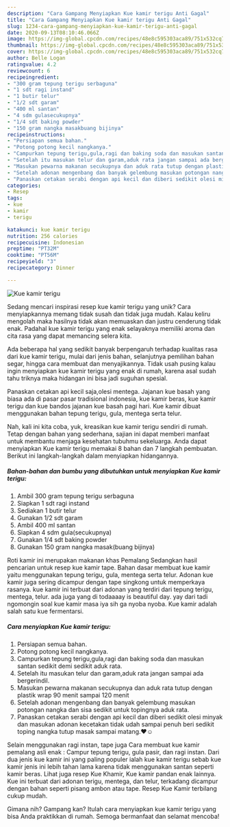 ```yaml
---
description: "Cara Gampang Menyiapkan Kue kamir terigu Anti Gagal"
title: "Cara Gampang Menyiapkan Kue kamir terigu Anti Gagal"
slug: 1234-cara-gampang-menyiapkan-kue-kamir-terigu-anti-gagal
date: 2020-09-13T08:10:46.066Z
image: https://img-global.cpcdn.com/recipes/48e8c595303aca89/751x532cq70/kue-kamir-terigu-foto-resep-utama.jpg
thumbnail: https://img-global.cpcdn.com/recipes/48e8c595303aca89/751x532cq70/kue-kamir-terigu-foto-resep-utama.jpg
cover: https://img-global.cpcdn.com/recipes/48e8c595303aca89/751x532cq70/kue-kamir-terigu-foto-resep-utama.jpg
author: Belle Logan
ratingvalue: 4.2
reviewcount: 6
recipeingredient:
- "300 gram tepung terigu serbaguna"
- "1 sdt ragi instand"
- "1 butir telur"
- "1/2 sdt garam"
- "400 ml santan"
- "4 sdm gulasecukupnya"
- "1/4 sdt baking powder"
- "150 gram nangka masakbuang bijinya"
recipeinstructions:
- "Persiapan semua bahan."
- "Potong potong kecil nangkanya."
- "Campurkan tepung terigu,gula,ragi dan baking soda dan masukan santan sedikit demi sedikit aduk rata."
- "Setelah itu masukan telur dan garam,aduk rata jangan sampai ada bergerindil."
- "Masukan pewarna makanan secukupnya dan aduk rata tutup dengan plastik wrap 90 menit sampai 120 menit"
- "Setelah adonan mengenbang dan banyak gelembung masukan potongan nangka dan sisa sedikit untuk topingnya aduk rata."
- "Panaskan cetakan serabi dengan api kecil dan diberi sedikit olesi minyak dan masukan adonan kecetakan tidak udah sampai penuh beri sedikit toping nangka tutup masak sampai matang.❤☺️"
categories:
- Resep
tags:
- kue
- kamir
- terigu

katakunci: kue kamir terigu 
nutrition: 256 calories
recipecuisine: Indonesian
preptime: "PT32M"
cooktime: "PT56M"
recipeyield: "3"
recipecategory: Dinner

---
```



![Kue kamir terigu](https://img-global.cpcdn.com/recipes/48e8c595303aca89/751x532cq70/kue-kamir-terigu-foto-resep-utama.jpg)

Sedang mencari inspirasi resep kue kamir terigu yang unik? Cara menyiapkannya memang tidak susah dan tidak juga mudah. Kalau keliru mengolah maka hasilnya tidak akan memuaskan dan justru cenderung tidak enak. Padahal kue kamir terigu yang enak selayaknya memiliki aroma dan cita rasa yang dapat memancing selera kita.

Ada beberapa hal yang sedikit banyak berpengaruh terhadap kualitas rasa dari kue kamir terigu, mulai dari jenis bahan, selanjutnya pemilihan bahan segar, hingga cara membuat dan menyajikannya. Tidak usah pusing kalau ingin menyiapkan kue kamir terigu yang enak di rumah, karena asal sudah tahu triknya maka hidangan ini bisa jadi suguhan spesial.

Panaskan cetakan api kecil saja,olesi mentega. Jajanan kue basah yang biasa ada di pasar pasar tradisional indonesia, kue kamir beras, kue kamir terigu dan kue bandos jajanan kue basah pagi hari. Kue kamir dibuat menggunakan bahan tepung terigu, gula, mentega serta telur.


Nah, kali ini kita coba, yuk, kreasikan kue kamir terigu sendiri di rumah. Tetap dengan bahan yang sederhana, sajian ini dapat memberi manfaat untuk membantu menjaga kesehatan tubuhmu sekeluarga. Anda dapat menyiapkan Kue kamir terigu memakai 8 bahan dan 7 langkah pembuatan. Berikut ini langkah-langkah dalam menyiapkan hidangannya.

<!--inarticleads1-->

##### Bahan-bahan dan bumbu yang dibutuhkan untuk menyiapkan Kue kamir terigu:

1. Ambil 300 gram tepung terigu serbaguna
1. Siapkan 1 sdt ragi instand
1. Sediakan 1 butir telur
1. Gunakan 1/2 sdt garam
1. Ambil 400 ml santan
1. Siapkan 4 sdm gula(secukupnya)
1. Gunakan 1/4 sdt baking powder
1. Gunakan 150 gram nangka masak(buang bijinya)


Roti kamir ini merupakan makanan khas Pemalang Sedangkan hasil pencarian untuk resep kue kamir tape. Bahan dasar membuat kue kamir yaitu menggunakan tepung terigu, gula, mentega serta telur. Adonan kue kamir juga sering dicampur dengan tape singkong untuk memperkaya rasanya. kue kamir ini terbuat dari adonan yang terdiri dari tepung terigu, mentega, telur. ada juga yang di todaaaay is beautiful day. yay dari tadi ngomongin soal kue kamir masa iya sih ga nyoba nyoba. Kue kamir adalah salah satu kue fermentarsi. 

<!--inarticleads2-->

##### Cara menyiapkan Kue kamir terigu:

1. Persiapan semua bahan.
1. Potong potong kecil nangkanya.
1. Campurkan tepung terigu,gula,ragi dan baking soda dan masukan santan sedikit demi sedikit aduk rata.
1. Setelah itu masukan telur dan garam,aduk rata jangan sampai ada bergerindil.
1. Masukan pewarna makanan secukupnya dan aduk rata tutup dengan plastik wrap 90 menit sampai 120 menit
1. Setelah adonan mengenbang dan banyak gelembung masukan potongan nangka dan sisa sedikit untuk topingnya aduk rata.
1. Panaskan cetakan serabi dengan api kecil dan diberi sedikit olesi minyak dan masukan adonan kecetakan tidak udah sampai penuh beri sedikit toping nangka tutup masak sampai matang.❤☺️


Selain menggunakan ragi instan, tape juga Cara membuat kue kamir pemalang asli enak : Campur tepung terigu, gula pasir, dan ragi instan. Dari dua jenis kue kamir ini yang paling populer ialah kue kamir terigu sebab kue kamir jenis ini lebih tahan lama karena tidak menggunakan santan seperti kamir beras. Lihat juga resep Kue Khamir, Kue kamir pandan enak lainnya. Kue ini terbuat dari adonan terigu, mentega, dan telur, terkadang dicampur dengan bahan seperti pisang ambon atau tape. Resep Kue Kamir terbilang cukup mudah. 

Gimana nih? Gampang kan? Itulah cara menyiapkan kue kamir terigu yang bisa Anda praktikkan di rumah. Semoga bermanfaat dan selamat mencoba!
